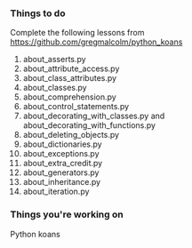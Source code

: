 ### Things to do

Complete the following lessons from https://github.com/gregmalcolm/python_koans

1) about_asserts.py
2) about_attribute_access.py
3) about_class_attributes.py
4) about_classes.py
5) about_comprehension.py
6) about_control_statements.py
7) about_decorating_with_classes.py and about_decorating_with_functions.py
8) about_deleting_objects.py
9) about_dictionaries.py
10) about_exceptions.py
11) about_extra_credit.py
12) about_generators.py
13) about_inheritance.py
14) about_iteration.py

### Things you're working on

Python koans